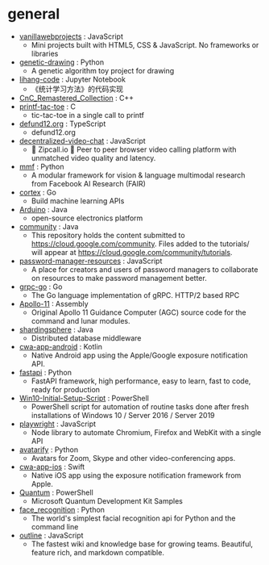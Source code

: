 # general
- [vanillawebprojects](https://github.com/bradtraversy/vanillawebprojects) : JavaScript
  - Mini projects built with HTML5, CSS & JavaScript. No frameworks or libraries
- [genetic-drawing](https://github.com/anopara/genetic-drawing) : Python
  - A genetic algorithm toy project for drawing
- [lihang-code](https://github.com/fengdu78/lihang-code) : Jupyter Notebook
  - 《统计学习方法》的代码实现
- [CnC_Remastered_Collection](https://github.com/electronicarts/CnC_Remastered_Collection) : C++
- [printf-tac-toe](https://github.com/carlini/printf-tac-toe) : C
  - tic-tac-toe in a single call to printf
- [defund12.org](https://github.com/defund12/defund12.org) : TypeScript
  - defund12.org
- [decentralized-video-chat](https://github.com/ianramzy/decentralized-video-chat) : JavaScript
  - 🚀 Zipcall.io 🚀 Peer to peer browser video calling platform with unmatched video quality and latency.
- [mmf](https://github.com/facebookresearch/mmf) : Python
  - A modular framework for vision & language multimodal research from Facebook AI Research (FAIR)
- [cortex](https://github.com/cortexlabs/cortex) : Go
  - Build machine learning APIs
- [Arduino](https://github.com/arduino/Arduino) : Java
  - open-source electronics platform
- [community](https://github.com/GoogleCloudPlatform/community) : Java
  - This repository holds the content submitted to https://cloud.google.com/community. Files added to the tutorials/ will appear at https://cloud.google.com/community/tutorials.
- [password-manager-resources](https://github.com/apple/password-manager-resources) : JavaScript
  - A place for creators and users of password managers to collaborate on resources to make password management better.
- [grpc-go](https://github.com/grpc/grpc-go) : Go
  - The Go language implementation of gRPC. HTTP/2 based RPC
- [Apollo-11](https://github.com/chrislgarry/Apollo-11) : Assembly
  - Original Apollo 11 Guidance Computer (AGC) source code for the command and lunar modules.
- [shardingsphere](https://github.com/apache/shardingsphere) : Java
  - Distributed database middleware
- [cwa-app-android](https://github.com/corona-warn-app/cwa-app-android) : Kotlin
  - Native Android app using the Apple/Google exposure notification API.
- [fastapi](https://github.com/tiangolo/fastapi) : Python
  - FastAPI framework, high performance, easy to learn, fast to code, ready for production
- [Win10-Initial-Setup-Script](https://github.com/Disassembler0/Win10-Initial-Setup-Script) : PowerShell
  - PowerShell script for automation of routine tasks done after fresh installations of Windows 10 / Server 2016 / Server 2019
- [playwright](https://github.com/microsoft/playwright) : JavaScript
  - Node library to automate Chromium, Firefox and WebKit with a single API
- [avatarify](https://github.com/alievk/avatarify) : Python
  - Avatars for Zoom, Skype and other video-conferencing apps.
- [cwa-app-ios](https://github.com/corona-warn-app/cwa-app-ios) : Swift
  - Native iOS app using the exposure notification framework from Apple.
- [Quantum](https://github.com/microsoft/Quantum) : PowerShell
  - Microsoft Quantum Development Kit Samples
- [face_recognition](https://github.com/ageitgey/face_recognition) : Python
  - The world's simplest facial recognition api for Python and the command line
- [outline](https://github.com/outline/outline) : JavaScript
  - The fastest wiki and knowledge base for growing teams. Beautiful, feature rich, and markdown compatible.
